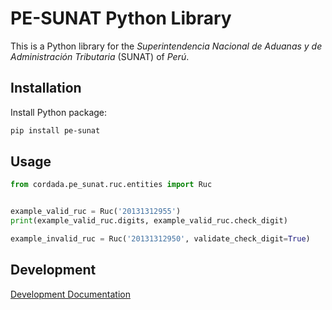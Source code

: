 # PE-SUNAT Python Library

This is a Python library for the *Superintendencia Nacional de Aduanas y de Administración
Tributaria* (SUNAT) of *Perú*.


## Installation

Install Python package:

```sh
pip install pe-sunat
```


## Usage

```python
from cordada.pe_sunat.ruc.entities import Ruc


example_valid_ruc = Ruc('20131312955')
print(example_valid_ruc.digits, example_valid_ruc.check_digit)

example_invalid_ruc = Ruc('20131312950', validate_check_digit=True)
```


## Development

[Development Documentation](docs/Development.md)

